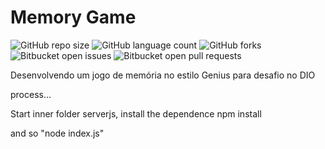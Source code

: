 # Memory Game

![GitHub repo size](https://img.shields.io/github/repo-size/ericksont/sequence-memory-game?style=for-the-badge)
![GitHub language count](https://img.shields.io/github/languages/count/ericksont/sequence-memory-game?style=for-the-badge)
![GitHub forks](https://img.shields.io/github/forks/ericksont/sequence-memory-game?style=for-the-badge)
![Bitbucket open issues](https://img.shields.io/bitbucket/issues/ericksont/sequence-memory-game?style=for-the-badge)
![Bitbucket open pull requests](https://img.shields.io/bitbucket/pr-raw/ericksont/sequence-memory-game?style=for-the-badge)

Desenvolvendo um jogo de memória no estilo Genius para desafio no DIO


process...

Start inner folder serverjs, install the dependence npm install

and so "node index.js"